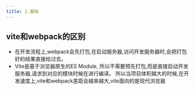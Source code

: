 ```yaml
---
title: 1.基础
---
```

## vite和webpack的区别
- 在开发流程上,webpack会先打包,在启动服务器,访问开发服务器时,会把打包好的结果直接给过去。
- Vite是基于浏览器原生的ES Module, 所以不需要预先打包,而是直接启动开发服务器,请求到对应的模块时候在进行编译。
所以当项目体积越大的时候,在开发速度上,vite和webpack差距会越来越大,vite面向的是现代浏览器